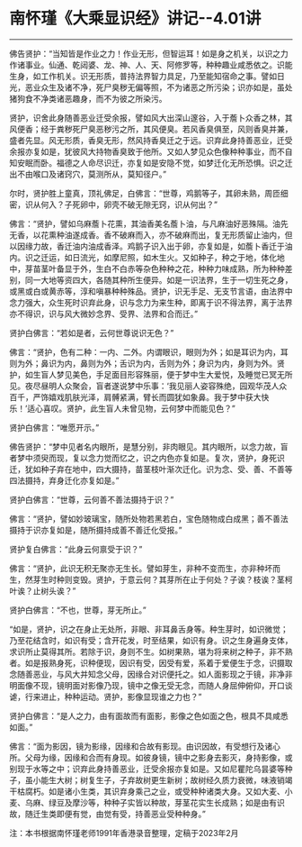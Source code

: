 # 南怀瑾《大乘显识经》讲记--4.01讲

------

佛告贤护：“当知皆是作业之力！作业无形，但智运耳！如是身之机关，以识之力作诸事业。仙通、乾闼婆、龙、神、人、天、阿修罗等，种种趣业咸悉依之。识能生身，如工作机关。识无形质，普持法界智力具足，乃至能知宿命之事。譬如日光，恶业众生及诸不净，死尸臭秽无偏等照，不为诸恶之所污染；识亦如是，虽处猪狗食不净类诸恶趣身，而不为彼之所染污。

贤护，识舍此身随善恶业迁受余报，譬如风大出深山邃谷，入于薝卜众香之林，其风便香；经于粪秽死尸臭恶秽污之所，其风便臭。若风香臭俱至，风则香臭并兼，盛者先显。风无形质，香臭无形，然风持香臭迁之于远。识弃此身持善恶业，迁受余报亦复如是，犹彼风大持物香臭致于他所。又如人梦见众色像种种事业，而不自知安眠而卧。福德之人命尽识迁，亦复如是安隐不觉，如梦迁化无所恐惧。识之迁出不由喉口及诸窍穴，莫测所从，莫知径户。”

尔时，贤护胜上童真，顶礼佛足，白佛言：“世尊，鸡鹅等子，其卵未熟，周匝细密，识从何入？子死卵中，卵壳不破无隙无窍，识从何出？”

佛言：“贤护，譬如乌麻薝卜花熏，其油香美名薝卜油，与凡麻油好恶殊隔。油先无香，以花熏种油遂成香。香不破麻而入，亦不破麻而出，复无形质留止油内，但以因缘力故，香迁油内油成香泽。鸡鹅子识入出于卵，亦复如是，如薝卜香迁于油内。识之迁运，如日流光，如摩尼照，如木生火。又如种子，种之于地，体化地中，芽苗茎叶备显于外，生白不白赤等杂色种种之花，种种力味成熟，所为种种差别，同一大地等资四大，各随其种所生便异。如是一识法界，生于一切生死之身，或黑或白或黄赤等，淳和嗔暴种种殊品。贤护，识无手足、无支节言语，由法界中念力强大，众生死时识弃此身，识与念力为来生种，即离于识不得法界，离于法界亦不得识，识与风大微妙念界、受界、法界和合而迁。”

贤护白佛言：“若如是者，云何世尊说识无色？”

佛言：“贤护，色有二种：一内、二外。内谓眼识，眼则为外；如是耳识为内，耳则为外；鼻识为内，鼻则为外；舌识为内，舌则为外；身识为内，身则为外。贤护，如生盲人梦见美色，手足面目形容殊丽，便于梦中生大爱悦，及睡觉已冥无所见。夜尽昼明人众聚会，盲者遂说梦中乐事：‘我见丽人姿容殊绝，园观华茂人众百千，严饰嬉戏肌肤光泽，肩髆紧满，臂长而圆犹如象鼻。我于梦中获大快乐！’适心喜叹。贤护，此生盲人未曾见物，云何梦中而能见色？”

贤护白佛言：“唯愿开示。”

佛告贤护：“梦中见者名内眼所，是慧分别，非肉眼见。其内眼所，以念力故，盲者梦中须臾而现，复以念力觉而忆之，识之内色亦复如是。复次，贤护，身死识迁，犹如种子弃在地中，四大摄持，苗茎枝叶渐次迁化。识为念、受、善、不善等四法摄持，弃身迁化亦复如是。”

贤护白佛言：“世尊，云何善不善法摄持于识？”

佛言：“贤护，譬如妙玻璃宝，随所处物若黑若白，宝色随物成白成黑；善不善法摄持于识亦复如是，随所摄持成善不善迁化受报。”

贤护复白佛言：“此身云何禀受于识？”

佛言：“贤护，此识无积无聚亦无生长。譬如芽生，非种不变而生，亦非种坏而生，然芽生时种则变毁。贤护，于意云何？其芽所在止于何处？子诶？枝诶？茎柯叶诶？止树头诶？”

贤护白佛言：“不也，世尊，芽无所止。”

“如是，贤护，识之在身止无处所，非眼、非耳鼻舌身等。种生芽时，如识微觉；乃至花结含时，如识有受；含开花发，时至结果，如识有身。识之生身遍身支体，求识所止莫得其所。若除于识，身则不生。如树果熟，堪为将来树之种子，非不熟者。如是报熟身死，识种便现，因识有受，因受有爱，系着于爱便生于念，识摄取念随善恶业，与风大并知念父母，因缘合对识便托之。如人面影现之于镜，非净非明面像不现，镜明面对影像乃现，镜中之像无受无念，而随人身屈伸俯仰，开口谈谑，行来进止，种种运动。贤护，影像显现谁之力也？”

贤护白佛言：“是人之力，由有面故而有面影，影像之色如面之色，根具不具咸悉如面。”

佛言：“面为影因，镜为影缘，因缘和合故有影现。由识因故，有受想行及诸心所。父母为缘，因缘和合而有身现。如彼身镜，镜中之影身去影灭，身持影像，或别现于水等之中；识弃此身持善恶业，迁受余报亦复如是。又如尼瞿陀乌昙婆等种子，虽小能生大树；树复生子，子弃故树更生新树；故树经久质力衰微，味液销竭干枯腐朽。如是诸小生类，其识弃身乘己之业，或受种种诸类大身。又如大麦、小麦、乌麻、绿豆及摩沙等，种种子实皆以种故，芽茎花实生长成熟；如是由有识故，随迁生类即便有觉，由觉有受，持善恶业受种种身。”

注：本书根据南怀瑾老师1991年香港录音整理，定稿于2023年2月
